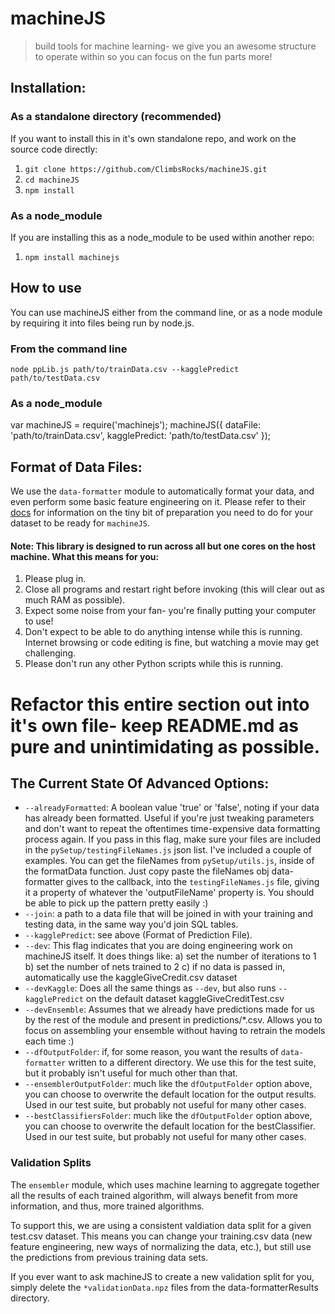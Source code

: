 # machineJS
> build tools for machine learning- we give you an awesome structure to operate within so you can focus on the fun parts more!

## Installation:

### As a standalone directory (recommended)
If you want to install this in it's own standalone repo, and work on the source code directly:
1. `git clone https://github.com/ClimbsRocks/machineJS.git`
2. `cd machineJS`
2. `npm install`

### As a node_module
If you are installing this as a node_module to be used within another repo:
1. `npm install machinejs`

## How to use
You can use machineJS either from the command line, or as a node module by requiring it into files being run by node.js.

### From the command line
`node ppLib.js path/to/trainData.csv --kagglePredict path/to/testData.csv`

### As a node_module
var machineJS = require('machinejs');
machineJS({
  dataFile: 'path/to/trainData.csv',
  kagglePredict: 'path/to/testData.csv'
});

## Format of Data Files:
We use the `data-formatter` module to automatically format your data, and even perform some basic feature engineering on it. 
Please refer to their [docs](https://github.com/ClimbsRocks/data-formatter) for information on the tiny bit of preparation you need to do for your dataset to be ready for `machineJS`.


#### Note: This library is designed to run across all but one cores on the host machine. What this means for you:
1. Please plug in.
2. Close all programs and restart right before invoking (this will clear out as much RAM as possible).
3. Expect some noise from your fan- you're finally putting your computer to use!
4. Don't expect to be able to do anything intense while this is running. Internet browsing or code editing is fine, but watching a movie may get challenging.
5. Please don't run any other Python scripts while this is running.


# Refactor this entire section out into it's own file- keep README.md as pure and unintimidating as possible. 
## The Current State Of Advanced Options: 
- `--alreadyFormatted`: A boolean value 'true' or 'false', noting if your data has already been formatted. Useful if you're just tweaking parameters and don't want to repeat the oftentimes time-expensive data formatting process again. If you pass in this flag, make sure your files are included in the  `pySetup/testingFileNames.js` json list. I've included a couple of examples. You can get the fileNames from `pySetup/utils.js`, inside of the formatData function. Just copy paste the fileNames obj data-formatter gives to the callback, into the `testingFileNames.js` file, giving it a property of whatever the 'outputFileName' property is. You should be able to pick up the pattern pretty easily :)
- `--join`: a path to a data file that will be joined in with your training and testing data, in the same way you'd join SQL tables. 
- `--kagglePredict`: see above (Format of Prediction File).
- `--dev`: This flag indicates that you are doing engineering work on machineJS itself. It does things like:
  a) set the number of iterations to 1
  b) set the number of nets trained to 2
  c) if no data is passed in, automatically use the kaggleGiveCredit.csv dataset
- `--devKaggle`: Does all the same things as `--dev`, but also runs `--kagglePredict` on the default dataset kaggleGiveCreditTest.csv
- `--devEnsemble`: Assumes that we already have predictions made for us by the rest of the module and present in predictions/*.csv. Allows you to focus on assembling your ensemble without having to retrain the models each time :)
- `--dfOutputFolder`: if, for some reason, you want the results of `data-formatter` written to a different directory. We use this for the test suite, but it probably isn't useful for much other than that. 
- `--ensemblerOutputFolder`: much like the `dfOutputFolder` option above, you can choose to overwrite the default location for the output results. Used in our test suite, but probably not useful for many other cases.
- `--bestClassifiersFolder`: much like the `dfOutputFolder` option above, you can choose to overwrite the default location for the bestClassifier. Used in our test suite, but probably not useful for many other cases.

### Validation Splits
The `ensembler` module, which uses machine learning to aggregate together all the results of each trained algorithm, will always benefit from more information, and thus, more trained algorithms. 

To support this, we are using a consistent valdiation data split for a given test.csv dataset. This means you can change your training.csv data (new feature engineering, new ways of normalizing the data, etc.), but still use the predictions from previous training data sets. 

If you ever want to ask machineJS to create a new validation split for you, simply delete the `*validationData.npz` files from the data-formatterResults directory.

